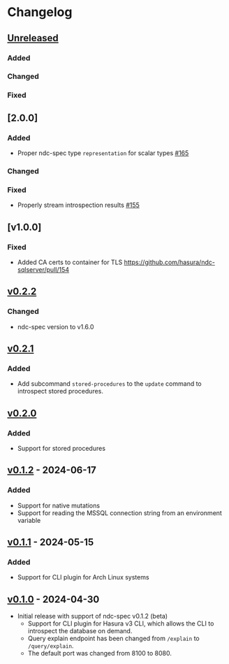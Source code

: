 # Changelog

## [Unreleased]

### Added

### Changed

### Fixed

## [2.0.0]

### Added

- Proper ndc-spec type `representation` for scalar types [#165](https://github.com/hasura/ndc-sqlserver/pull/165)

### Changed

### Fixed

- Properly stream introspection results [#155](https://github.com/hasura/ndc-sqlserver/pull/155)

## [v1.0.0]

### Fixed

- Added CA certs to container for TLS <https://github.com/hasura/ndc-sqlserver/pull/154>

## [v0.2.2]

### Changed

- ndc-spec version to v1.6.0

## [v0.2.1]

### Added

- Add subcommand `stored-procedures` to the `update` command to introspect stored procedures.

## [v0.2.0]

### Added

- Support for stored procedures

## [v0.1.2] - 2024-06-17

### Added

- Support for native mutations
- Support for reading the MSSQL connection string from an environment variable

## [v0.1.1] - 2024-05-15

### Added

- Support for CLI plugin for Arch Linux systems

## [v0.1.0] - 2024-04-30

- Initial release with support of ndc-spec v0.1.2 (beta)
  - Support for CLI plugin for Hasura v3 CLI, which allows the CLI to
    introspect the database on demand.
  - Query explain endpoint has been changed from `/explain` to `/query/explain`.
  - The default port was changed from 8100 to 8080.

<!-- end -->

[Unreleased]: https://github.com/hasura/ndc-sqlserver/compare/v0.2.3...HEAD
[v0.2.2]: https://github.com/hasura/ndc-sqlserver/releases/tag/v0.2.2
[v0.2.1]: https://github.com/hasura/ndc-sqlserver/releases/tag/v0.2.1
[v0.2.0]: https://github.com/hasura/ndc-sqlserver/releases/tag/v0.2.0
[v0.1.2]: https://github.com/hasura/ndc-sqlserver/releases/tag/v0.1.2
[v0.1.1]: https://github.com/hasura/ndc-sqlserver/releases/tag/v0.1.1
[v0.1.0]: https://github.com/hasura/ndc-sqlserver/releases/tag/v0.1.0
